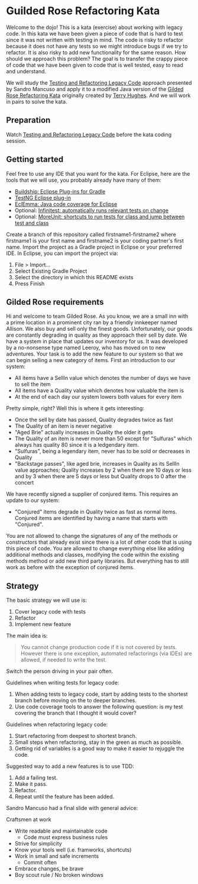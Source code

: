 # Guilded Rose Refactoring Kata
Welcome to the dojo! This is a kata (exercise) about working with legacy code.
In this kata we have been given a piece of code that is hard to test since it
was not written with testing in mind. The code is risky to refactor because it
does not have any tests so we might introduce bugs if we try to refactor. It is
also risky to add new functionality for the same reason. How should we approach
this problem? The goal is to transfer the crappy piece of code that we have been
given to code that is well tested, easy to read and understand.

We will study the [Testing and Refactoring Legacy
Code](https://www.youtube.com/watch?v=_NnElPO5BU0) approach presented by Sandro
Mancuso and apply it to a modified Java version of the [Gilded Rose Refactoring
Kata](https://github.com/emilybache/GildedRose-Refactoring-Kata) originally
created by [Terry Hughes](https://twitter.com/TerryHughes). And we will work in
pairs to solve the kata.

## Preparation
Watch [Testing and Refactoring Legacy
Code](https://www.youtube.com/watch?v=_NnElPO5BU0) before the kata coding
session.

## Getting started
Feel free to use any IDE that you want for the kata. For Eclipse, here are the
tools that we will use, you probably already have many of them:
* [Buildship: Eclipse Plug-ins for Gradle](https://github.com/eclipse/buildship/blob/master/docs/user/Installation.md)
* [TestNG Eclipse plug-in](https://testng.org/doc/download.html)
* [EclEmma: Java code coverage for Eclipse](https://www.eclemma.org/)
* Optional: [Infinitest: automatically runs relevant tests on change](https://infinitest.github.io/doc/eclipse#get-started)
* Optional: [MoreUnit: shortcuts to run tests for class and jump between test and class](https://moreunit.github.io/MoreUnit-Eclipse/)

Create a branch of this repository called firstname1-firstname2 where firstname1
is your first name and firstname2 is your coding partner's first name. Import
the project as a Gradle project in Eclipse or your preferred IDE. In Eclipse,
you can import the project via:
1. File > Import...
2. Select Existing Gradle Project
3. Select the directory in which this README exists
4. Press Finish

## Gilded Rose requirements
Hi and welcome to team Gilded Rose. As you know, we are a small inn with a prime
location in a prominent city ran by a friendly innkeeper named Allison. We also
buy and sell only the finest goods. Unfortunately, our goods are constantly
degrading in quality as they approach their sell by date. We have a system in
place that updates our inventory for us. It was developed by a no-nonsense type
named Leeroy, who has moved on to new adventures. Your task is to add the new
feature to our system so that we can begin selling a new category of items.
First an introduction to our system:

* All items have a SellIn value which denotes the number of days we have to sell
  the item
* All items have a Quality value which denotes how valuable the item is
* At the end of each day our system lowers both values for every item

Pretty simple, right? Well this is where it gets interesting:

* Once the sell by date has passed, Quality degrades twice as fast
* The Quality of an item is never negative
* "Aged Brie" actually increases in Quality the older it gets
* The Quality of an item is never more than 50 except for "Sulfuras" which
  always has quality 80 since it is a ledgendary item.
* "Sulfuras", being a legendary item, never has to be sold or decreases in
  Quality
* "Backstage passes", like aged brie, increases in Quality as its SellIn value
  approaches; Quality increases by 2 when there are 10 days or less and by 3
  when there are 5 days or less but Quality drops to 0 after the concert

We have recently signed a supplier of conjured items. This requires an update to
our system:

* "Conjured" items degrade in Quality twice as fast as normal items. Conjured
  items are identified by having a name that starts with "Conjured".

You are not allowed to change the signatures of any of the methods or
constructors that already exist since there is a lot of other code that is using
this piece of code. You are allowed to change everything else like adding
additional methods and classes, modifying the code within the existing methods
method or add new third party libraries. But everything has to still work as
before with the exception of conjured items.

## Strategy
The basic strategy we will use is:
1. Cover legacy code with tests
2. Refactor
3. Implement new feature

The main idea is:
> You cannot change production code if it is not covered by tests. However there
> is one exception, automated refactorings (via IDEs) are allowed, if needed to
> write the test.

Switch the person driving in your pair often.

Guidelines when writing tests for legacy code:
1. When adding tests to legacy code, start by adding tests to the shortest
   branch before moving on the to deeper branches.
2. Use code coverage tools to answer the following question: is my test covering
   the branch that I thought it would cover?

Guidelines when refactoring legacy code:
1. Start refactoring from deepest to shortest branch.
2. Small steps when refactoring, stay in the green as much as possible.
3. Getting rid of variables is a good way to make it easier to rejuggle the
   code.

Suggested way to add a new features is to use TDD:
1. Add a failing test.
2. Make it pass.
3. Refactor.
4. Repeat until the feature has been added.

Sandro Mancuso had a final slide with general advice:

Craftsmen at work
* Write readable and maintainable code
    * Code must express business rules
* Strive for simplicity
* Know your tools well (i.e. framworks, shortcuts)
* Work in small and safe increments
    * Commit often
* Embrace changes, be brave
* Boy scout rule / No broken windows